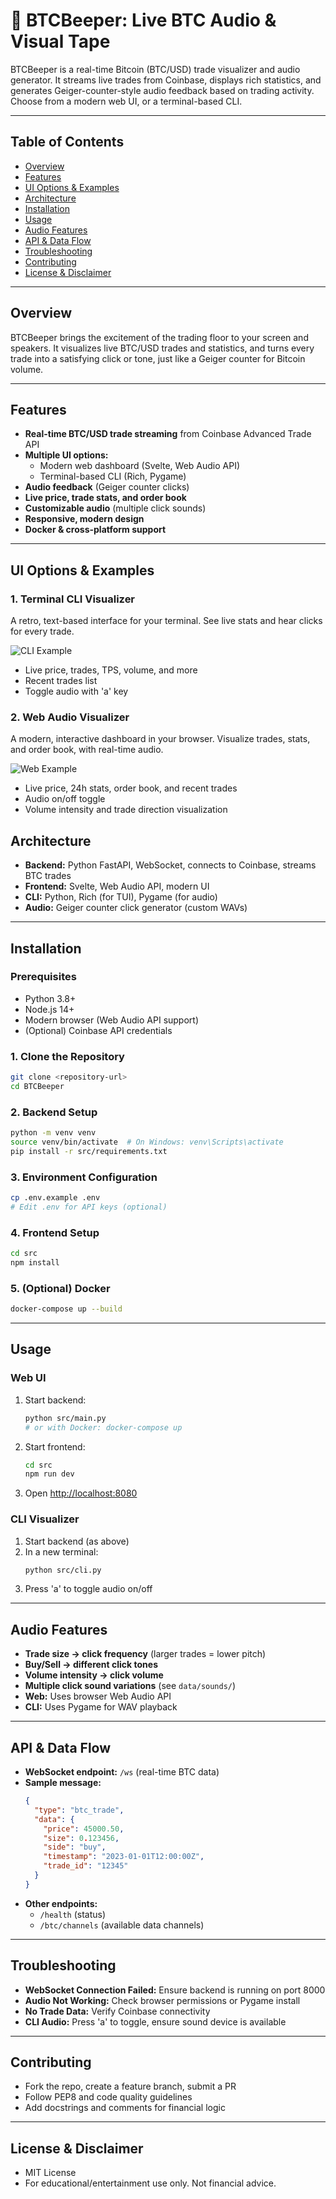 # 🎵 BTCBeeper: Live BTC Audio & Visual Tape

BTCBeeper is a real-time Bitcoin (BTC/USD) trade visualizer and audio generator. It streams live trades from Coinbase, displays rich statistics, and generates Geiger-counter-style audio feedback based on trading activity. Choose from a modern web UI, or a terminal-based CLI.

---

## Table of Contents
- [Overview](#overview)
- [Features](#features)
- [UI Options & Examples](#ui-options--examples)
- [Architecture](#architecture)
- [Installation](#installation)
- [Usage](#usage)
- [Audio Features](#audio-features)
- [API & Data Flow](#api--data-flow)
- [Troubleshooting](#troubleshooting)
- [Contributing](#contributing)
- [License & Disclaimer](#license--disclaimer)

---

## Overview
BTCBeeper brings the excitement of the trading floor to your screen and speakers. It visualizes live BTC/USD trades and statistics, and turns every trade into a satisfying click or tone, just like a Geiger counter for Bitcoin volume.

---

## Features
- **Real-time BTC/USD trade streaming** from Coinbase Advanced Trade API
- **Multiple UI options:**
  - Modern web dashboard (Svelte, Web Audio API)
  - Terminal-based CLI (Rich, Pygame)
- **Audio feedback** (Geiger counter clicks)
- **Live price, trade stats, and order book**
- **Customizable audio** (multiple click sounds)
- **Responsive, modern design**
- **Docker & cross-platform support**

---

## UI Options & Examples

### 1. Terminal CLI Visualizer
A retro, text-based interface for your terminal. See live stats and hear clicks for every trade.

![CLI Example](data/images/BTCBeeper-cli-example.png)

- Live price, trades, TPS, volume, and more
- Recent trades list
- Toggle audio with 'a' key

### 2. Web Audio Visualizer
A modern, interactive dashboard in your browser. Visualize trades, stats, and order book, with real-time audio.

![Web Example](data/images/BTCBeeper-web-example.png)

- Live price, 24h stats, order book, and recent trades
- Audio on/off toggle
- Volume intensity and trade direction visualization



## Architecture
- **Backend:** Python FastAPI, WebSocket, connects to Coinbase, streams BTC trades
- **Frontend:** Svelte, Web Audio API, modern UI
- **CLI:** Python, Rich (for TUI), Pygame (for audio)
- **Audio:** Geiger counter click generator (custom WAVs)

---

## Installation
### Prerequisites
- Python 3.8+
- Node.js 14+
- Modern browser (Web Audio API support)
- (Optional) Coinbase API credentials

### 1. Clone the Repository
```bash
git clone <repository-url>
cd BTCBeeper
```

### 2. Backend Setup
```bash
python -m venv venv
source venv/bin/activate  # On Windows: venv\Scripts\activate
pip install -r src/requirements.txt
```

### 3. Environment Configuration
```bash
cp .env.example .env
# Edit .env for API keys (optional)
```

### 4. Frontend Setup
```bash
cd src
npm install
```

### 5. (Optional) Docker
```bash
docker-compose up --build
```

---

## Usage
### Web UI
1. Start backend:
   ```bash
   python src/main.py
   # or with Docker: docker-compose up
   ```
2. Start frontend:
   ```bash
   cd src
   npm run dev
   ```
3. Open [http://localhost:8080](http://localhost:8080)

### CLI Visualizer
1. Start backend (as above)
2. In a new terminal:
   ```bash
   python src/cli.py
   ```
3. Press 'a' to toggle audio on/off

---

## Audio Features
- **Trade size → click frequency** (larger trades = lower pitch)
- **Buy/Sell → different click tones**
- **Volume intensity → click volume**
- **Multiple click sound variations** (see `data/sounds/`)
- **Web:** Uses browser Web Audio API
- **CLI:** Uses Pygame for WAV playback

---

## API & Data Flow
- **WebSocket endpoint:** `/ws` (real-time BTC data)
- **Sample message:**
  ```json
  {
    "type": "btc_trade",
    "data": {
      "price": 45000.50,
      "size": 0.123456,
      "side": "buy",
      "timestamp": "2023-01-01T12:00:00Z",
      "trade_id": "12345"
    }
  }
  ```
- **Other endpoints:**
  - `/health` (status)
  - `/btc/channels` (available data channels)

---

## Troubleshooting
- **WebSocket Connection Failed:** Ensure backend is running on port 8000
- **Audio Not Working:** Check browser permissions or Pygame install
- **No Trade Data:** Verify Coinbase connectivity
- **CLI Audio:** Press 'a' to toggle, ensure sound device is available

---

## Contributing
- Fork the repo, create a feature branch, submit a PR
- Follow PEP8 and code quality guidelines
- Add docstrings and comments for financial logic

---

## License & Disclaimer
- MIT License
- For educational/entertainment use only. Not financial advice.



